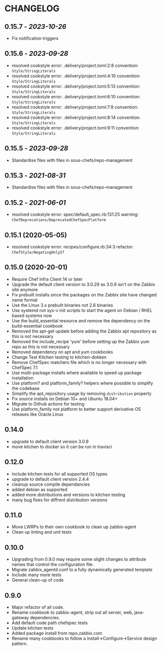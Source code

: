 # CHANGELOG

## 0.15.7 - *2023-10-26*

* Fix notification triggers

## 0.15.6 - *2023-09-28*

* resolved cookstyle error: .delivery/project.toml:2:8 convention: `Style/StringLiterals`
* resolved cookstyle error: .delivery/project.toml:4:10 convention: `Style/StringLiterals`
* resolved cookstyle error: .delivery/project.toml:5:13 convention: `Style/StringLiterals`
* resolved cookstyle error: .delivery/project.toml:6:10 convention: `Style/StringLiterals`
* resolved cookstyle error: .delivery/project.toml:7:9 convention: `Style/StringLiterals`
* resolved cookstyle error: .delivery/project.toml:8:14 convention: `Style/StringLiterals`
* resolved cookstyle error: .delivery/project.toml:9:11 convention: `Style/StringLiterals`

## 0.15.5 - *2023-09-28*

* Standardise files with files in sous-chefs/repo-management

## 0.15.3 - *2021-08-31*

* Standardise files with files in sous-chefs/repo-management

## 0.15.2 - *2021-06-01*

* resolved cookstyle error: spec/default_spec.rb:131:25 warning: `ChefDeprecations/DeprecatedChefSpecPlatform`

## 0.15.1 (2020-05-05)

* resolved cookstyle error: recipes/configure.rb:34:3 refactor: `ChefStyle/NegatingOnlyIf`

## 0.15.0 (2020-20-01)

* Require Chef Infra Client 14 or later
* Upgrade the default client version to 3.0.29 as 3.0.9 isn't on the Zabbix site anymore
* Fix prebuilt installs since the packages on the Zabbix site have changed name format
* Use the Linux 3.x prebuilt binaries not 2.6 binaries
* Use systemd not sys-v init scripts to start the agent on Debian / RHEL based systems now
* Use the build_essential resource and remove the dependency on the build-essential cookbook
* Removed the apt-get update before adding the Zabbix apt repository as this is not necessary
* Removed the include_recipe 'yum' before setting up the Zabbix yum repo as this is not necessary
* Removed dependency on apt and yum cookbooks
* Change Test Kitchen testing to kitchen-dokken
* Remove ChefSpec matchers file which is no longer necessary with ChefSpec 7.1
* Use multi-package installs where available to speed up package installation
* Use platform? and platform_family? helpers where possible to simplify the codebase
* Simplify the apt_repository usage by removing `distribution` property
* Fix source installs on Debian 10+ and Ubuntu 18.04+
* Migrate to Github actions for testing
* Use platform_family not platform to better support derivative OS releases like Oracle Linux

## 0.14.0

* upgrade to default client version 3.0.9
* move kitchen to docker so it can be run in travisci

## 0.12.0

* include kitchen tests for all supported OS types
* upgrade to default client version 2.4.4
* cleanup source compile dependancies
* added debian as supported
* added more distributions and versions to kitchen testing
* many bug fixes for diffrent distribution versions

## 0.11.0

* Move LWRPs to their own cookbook to clean up zabbix-agent
* Clean up linting and unit tests

## 0.10.0

* Upgrading from 0.9.0 may require some slight changes to attribute names that control the configuration file.
* Migrate zabbix_agentd.conf to a fully dynamically generated template
* Include many more tests
* General clean-up of code

## 0.9.0

* Major refactor of all code.
* Rename cookbook to zabbix-agent, strip out all server, web, java-gateway dependencies.
* Add default code path chefspec tests
* Update kitchen tests
* Added package install from repo.zabbix.com
* Rename many cookbooks to follow a Install->Configure->Service design pattern.
